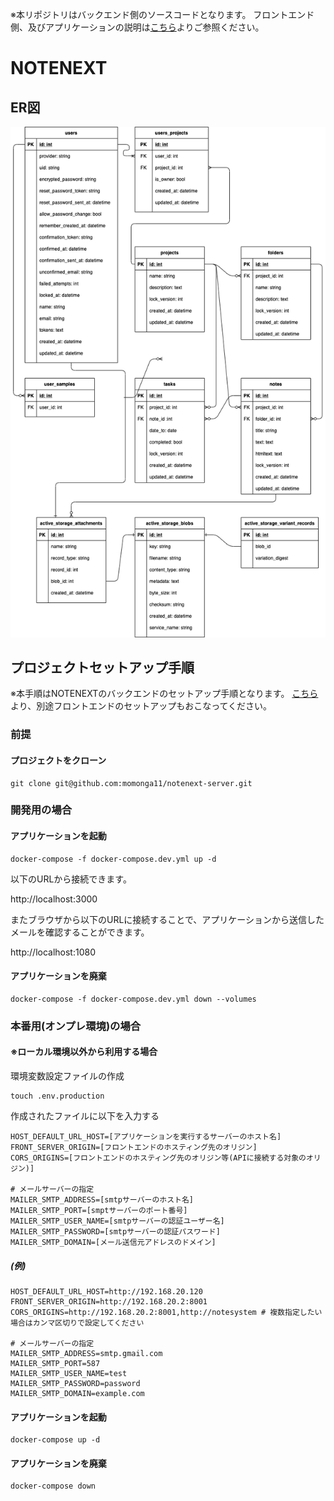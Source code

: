 ※本リポジトリはバックエンド側のソースコードとなります。
 フロントエンド側、及びアプリケーションの説明は[こちら](https://github.com/momonga11/notenext-client "github notenext-client")よりご参照ください。

# NOTENEXT

## ER図

<img src="https://github.com/momonga11/notenext-docs/blob/f32c332552ec8ae2847df09cfa94dbf9ddfc4e76/API%E8%A8%AD%E8%A8%88/DB/ER.png" alt="er_diagram" width="700px">

## プロジェクトセットアップ手順

※本手順はNOTENEXTのバックエンドのセットアップ手順となります。
[こちら](https://github.com/momonga11/notenext-server "github notenext-server")より、別途フロントエンドのセットアップもおこなってください。

### 前提

#### プロジェクトをクローン

```
git clone git@github.com:momonga11/notenext-server.git
```

### 開発用の場合

#### アプリケーションを起動

```
docker-compose -f docker-compose.dev.yml up -d
```

以下のURLから接続できます。

http://localhost:3000

またブラウザから以下のURLに接続することで、アプリケーションから送信したメールを確認することができます。

http://localhost:1080

#### アプリケーションを廃棄

```
docker-compose -f docker-compose.dev.yml down --volumes
```

### 本番用(オンプレ環境)の場合

#### ※ローカル環境以外から利用する場合

環境変数設定ファイルの作成

```
touch .env.production
```

作成されたファイルに以下を入力する

```
HOST_DEFAULT_URL_HOST=[アプリケーションを実行するサーバーのホスト名]
FRONT_SERVER_ORIGIN=[フロントエンドのホスティング先のオリジン]
CORS_ORIGINS=[フロントエンドのホスティング先のオリジン等(APIに接続する対象のオリジン)]

# メールサーバーの指定
MAILER_SMTP_ADDRESS=[smtpサーバーのホスト名]
MAILER_SMTP_PORT=[smptサーバーのポート番号]
MAILER_SMTP_USER_NAME=[smtpサーバーの認証ユーザー名]
MAILER_SMTP_PASSWORD=[smtpサーバーの認証パスワード]
MAILER_SMTP_DOMAIN=[メール送信元アドレスのドメイン]
```

##### (例)

```
HOST_DEFAULT_URL_HOST=http://192.168.20.120
FRONT_SERVER_ORIGIN=http://192.168.20.2:8001
CORS_ORIGINS=http://192.168.20.2:8001,http://notesystem # 複数指定したい場合はカンマ区切りで設定してください

# メールサーバーの指定
MAILER_SMTP_ADDRESS=smtp.gmail.com
MAILER_SMTP_PORT=587
MAILER_SMTP_USER_NAME=test
MAILER_SMTP_PASSWORD=password
MAILER_SMTP_DOMAIN=example.com
```

#### アプリケーションを起動

```
docker-compose up -d
```

####  アプリケーションを廃棄

```
docker-compose down
```
